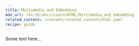 ```yaml
---
title: Multimedia and Embedding
mdn_url: /en-US/docs/Learn/HTML/Multimedia_and_embedding
related_content: /content/related_content/html.yaml
recipe: guide
---
```

Some text here...

